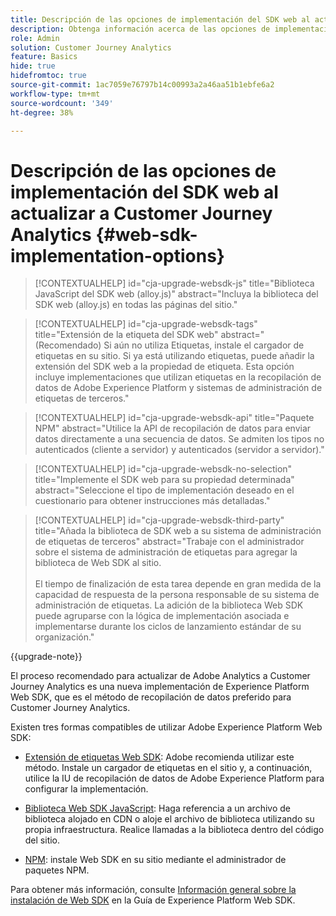 ```yaml
---
title: Descripción de las opciones de implementación del SDK web al actualizar a Customer Journey Analytics
description: Obtenga información acerca de las opciones de implementación de Web SDK al actualizar a Customer Journey Analytics
role: Admin
solution: Customer Journey Analytics
feature: Basics
hide: true
hidefromtoc: true
source-git-commit: 1ac7059e76797b14c00993a2a46aa51b1ebfe6a2
workflow-type: tm+mt
source-wordcount: '349'
ht-degree: 38%

---
```


# Descripción de las opciones de implementación del SDK web al actualizar a Customer Journey Analytics {#web-sdk-implementation-options}

<!-- markdownlint-disable MD034 -->

>[!CONTEXTUALHELP]
>id="cja-upgrade-websdk-js"
>title="Biblioteca JavaScript del SDK web (alloy.js)"
>abstract="Incluya la biblioteca del SDK web (alloy.js) en todas las páginas del sitio."

<!-- markdownlint-enable MD034 -->

<!-- markdownlint-disable MD034 -->

>[!CONTEXTUALHELP]
>id="cja-upgrade-websdk-tags"
>title="Extensión de la etiqueta del SDK web"
>abstract="(Recomendado) Si aún no utiliza Etiquetas, instale el cargador de etiquetas en su sitio. Si ya está utilizando etiquetas, puede añadir la extensión del SDK web a la propiedad de etiqueta. Esta opción incluye implementaciones que utilizan etiquetas en la recopilación de datos de Adobe Experience Platform y sistemas de administración de etiquetas de terceros."

<!-- markdownlint-enable MD034 -->

<!-- markdownlint-disable MD034 -->

>[!CONTEXTUALHELP]
>id="cja-upgrade-websdk-api"
>title="Paquete NPM"
>abstract="Utilice la API de recopilación de datos para enviar datos directamente a una secuencia de datos. Se admiten los tipos no autenticados (cliente a servidor) y autenticados (servidor a servidor)."

<!-- markdownlint-enable MD034 -->

<!-- markdownlint-disable MD034 -->

>[!CONTEXTUALHELP]
>id="cja-upgrade-websdk-no-selection"
>title="Implemente el SDK web para su propiedad determinada"
>abstract="Seleccione el tipo de implementación deseado en el cuestionario para obtener instrucciones más detalladas."

<!-- markdownlint-enable MD034 -->

<!-- markdownlint-disable MD034 -->

>[!CONTEXTUALHELP]
>id="cja-upgrade-websdk-third-party"
>title="Añada la biblioteca de SDK web a su sistema de administración de etiquetas de terceros"
>abstract="Trabaje con el administrador sobre el sistema de administración de etiquetas para agregar la biblioteca de Web SDK al sitio.<br><br>El tiempo de finalización de esta tarea depende en gran medida de la capacidad de respuesta de la persona responsable de su sistema de administración de etiquetas. La adición de la biblioteca Web SDK puede agruparse con la lógica de implementación asociada e implementarse durante los ciclos de lanzamiento estándar de su organización."

<!-- markdownlint-enable MD034 -->

{{upgrade-note}}

El proceso recomendado para actualizar de Adobe Analytics a Customer Journey Analytics es una nueva implementación de Experience Platform Web SDK, que es el método de recopilación de datos preferido para Customer Journey Analytics.

Existen tres formas compatibles de utilizar Adobe Experience Platform Web SDK:

* [Extensión de etiquetas Web SDK](https://experienceleague.adobe.com/en/docs/experience-platform/web-sdk/install/extension): Adobe recomienda utilizar este método. Instale un cargador de etiquetas en el sitio y, a continuación, utilice la IU de recopilación de datos de Adobe Experience Platform para configurar la implementación.

* [Biblioteca Web SDK JavaScript](https://experienceleague.adobe.com/en/docs/experience-platform/web-sdk/install/library): Haga referencia a un archivo de biblioteca alojado en CDN o aloje el archivo de biblioteca utilizando su propia infraestructura. Realice llamadas a la biblioteca dentro del código del sitio.

* [NPM](https://experienceleague.adobe.com/en/docs/experience-platform/web-sdk/install/npm): instale Web SDK en su sitio mediante el administrador de paquetes NPM.

Para obtener más información, consulte [Información general sobre la instalación de Web SDK](https://experienceleague.adobe.com/en/docs/experience-platform/web-sdk/install/overview) en la Guía de Experience Platform Web SDK.



